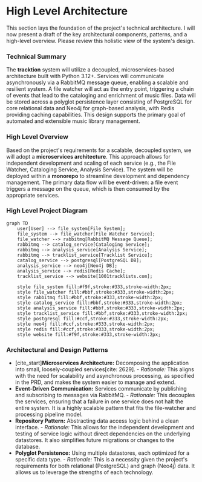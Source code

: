 # High Level Architecture

This section lays the foundation of the project's technical architecture. I will now present a draft of the key architectural components, patterns, and a high-level overview. Please review this holistic view of the system's design.

### **Technical Summary**

The **tracktion** system will utilize a decoupled, microservices-based architecture built with Python 3.12+. Services will communicate asynchronously via a RabbitMQ message queue, enabling a scalable and resilient system. A file watcher will act as the entry point, triggering a chain of events that lead to the cataloging and enrichment of music files. Data will be stored across a polyglot persistence layer consisting of PostgreSQL for core relational data and Neo4j for graph-based analysis, with Redis providing caching capabilities. This design supports the primary goal of automated and extensible music library management.

### **High Level Overview**

Based on the project's requirements for a scalable, decoupled system, we will adopt a **microservices architecture**. This approach allows for independent development and scaling of each service (e.g., the File Watcher, Cataloging Service, Analysis Service). The system will be deployed within a **monorepo** to streamline development and dependency management. The primary data flow will be event-driven: a file event triggers a message on the queue, which is then consumed by the appropriate services.

### **High Level Project Diagram**

```mermaid
graph TD
    user[User] --> file_system[File System];
    file_system --> file_watcher[File Watcher Service];
    file_watcher --> rabbitmq[RabbitMQ Message Queue];
    rabbitmq --> catalog_service[Cataloging Service];
    rabbitmq --> analysis_service[Analysis Service];
    rabbitmq --> tracklist_service[Tracklist Service];
    catalog_service --> postgresql[PostgreSQL DB];
    analysis_service --> neo4j[Neo4j DB];
    analysis_service --> redis[Redis Cache];
    tracklist_service --> website[1001tracklists.com];
    
    style file_system fill:#f9f,stroke:#333,stroke-width:2px;
    style file_watcher fill:#bbf,stroke:#333,stroke-width:2px;
    style rabbitmq fill:#bbf,stroke:#333,stroke-width:2px;
    style catalog_service fill:#bbf,stroke:#333,stroke-width:2px;
    style analysis_service fill:#bbf,stroke:#333,stroke-width:2px;
    style tracklist_service fill:#bbf,stroke:#333,stroke-width:2px;
    style postgresql fill:#ccf,stroke:#333,stroke-width:2px;
    style neo4j fill:#ccf,stroke:#333,stroke-width:2px;
    style redis fill:#ccf,stroke:#333,stroke-width:2px;
    style website fill:#f9f,stroke:#333,stroke-width:2px;
```

### **Architectural and Design Patterns**

  * [cite\_start]**Microservices Architecture:** Decomposing the application into small, loosely-coupled services[cite: 2629]. - *Rationale:* This aligns with the need for scalability and asynchronous processing, as specified in the PRD, and makes the system easier to manage and extend.
  * **Event-Driven Communication:** Services communicate by publishing and subscribing to messages via RabbitMQ. - *Rationale:* This decouples the services, ensuring that a failure in one service does not halt the entire system. It is a highly scalable pattern that fits the file-watcher and processing pipeline model.
  * **Repository Pattern:** Abstracting data access logic behind a clean interface. - *Rationale:* This allows for the independent development and testing of service logic without direct dependencies on the underlying datastores. It also simplifies future migrations or changes to the database.
  * **Polyglot Persistence:** Using multiple datastores, each optimized for a specific data type. - *Rationale:* This is a necessity given the project's requirements for both relational (PostgreSQL) and graph (Neo4j) data. It allows us to leverage the strengths of each technology.
